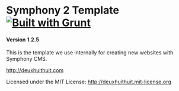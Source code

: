 # Symphony 2 Template [![Built with Grunt](https://cdn.gruntjs.com/builtwith.png)](http://gruntjs.com/)

#### Version 1.2.5

This is the template we use internally for creating new websites with Symphony CMS.

<http://deuxhuithuit.com>

Licensed under the MIT License: <http://deuxhuithuit.mit-license.org>